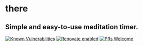 # there

## Simple and easy-to-use meditation timer.

[![Known Vulnerabilities](https://snyk.io/test/github/YogliB/meditation/badge.svg)](https://snyk.io/test/github/YogliB/meditation)
[![Renovate enabled](https://img.shields.io/badge/renovate-enabled-brightgreen.svg)](https://renovatebot.com/)
[![PRs Welcome](https://img.shields.io/badge/PRs-welcome-brightgreen.svg)](http://makeapullrequest.com)
